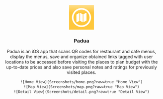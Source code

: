 <div align="center">
  <a href="https://github.com/berkeDmbs/Padua">
    <img src="Screenshots/logo.png" alt="Logo" width="80" height="80">
  </a>

<h3 align="center">Padua</h3>

  <p align="center">
    Padua is an iOS app that scans QR codes for restaurant and cafe menus, display the menus, save and organize obtained links 
    tagged with user locations to be accessed before visiting the places to plan budget with the up-to-date prices and also 
    save personal notes and ratings for previously visited places.

    ![Home View](Screenshots/home.png?raw=true "Home View")
    ![Map View](Screenshots/map.png?raw=true "Map View")
    ![Detail View](Screenshots/detail.png?raw=true "Detail View")
  </p>
</div>

